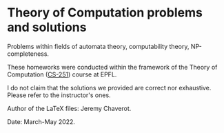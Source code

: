 # Theory of Computation problems and solutions

Problems within fields of automata theory, computability theory, NP-completeness.

These homeworks were conducted within the framework of the Theory of Computation ([CS-251](https://edu.epfl.ch/coursebook/fr/theory-of-computation-CS-251)) course at EPFL.

I do not claim that the solutions we provided are correct nor exhaustive. Please refer to the instructor's ones.


Author of the LaTeX files: Jeremy Chaverot.

Date: March-May 2022.
